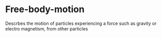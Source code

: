 # Free-body-motion
Descrbes the motion of particles experiencing a force such as gravity or electro magnetism, from other particles
